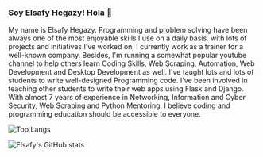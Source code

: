 ### Soy Elsafy Hegazy! Hola 👋

My name is Elsafy Hegazy. Programming and problem solving have been always one of the most enjoyable skills I use on a daily basis. with lots of projects and initiatives I've worked on, I currently work as a trainer for a well-known company. Besides, I'm running a somewhat popular youtube channel to help others learn Coding Skills, Web Scraping, Automation, Web Development and Desktop Development as well. I've taught lots and lots of students to write well-designed Programming code. I've been involved in teaching other students to write their web apps using Flask and Django. With almost 7 years of experience in Networking, Information and Cyber Security, Web Scraping and Python Mentoring, I believe coding and programming education should be accessible to everyone.


![Top Langs](https://github-readme-stats.vercel.app/api/top-langs/?username=elsafydecoder)

![Elsafy's GitHub stats](https://github-readme-stats.vercel.app/api?username=elsafydecoder&show_icons=true&theme=vue-dark&border_radius=30)
